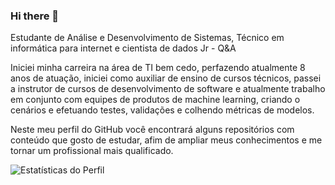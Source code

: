 ### Hi there 👋

Estudante de Análise e Desenvolvimento de Sistemas, Técnico em informática para internet e cientista de dados Jr - Q&A

Iniciei minha carreira na área de TI bem cedo, perfazendo atualmente 8 anos de atuação, iniciei como auxiliar de ensino de cursos técnicos, passei a instrutor de cursos de desenvolvimento de software e atualmente trabalho em conjunto com equipes de produtos de machine learning, criando o cenários e efetuando testes, validações e colhendo métricas de modelos.

Neste meu perfil do GitHub você encontrará alguns repositórios com conteúdo que gosto de estudar, afim de ampliar meus conhecimentos e me tornar um profissional mais qualificado.

![Estatísticas do Perfil](https://github-readme-stats.vercel.app/api?username=anuraghazra&show_icons=true&theme=radicaltitle_color=000ff)

<!--
**repositorio-gil-rocha/repositorio-gil-rocha** is a ✨ _special_ ✨ repository because its `README.md` (this file) appears on your GitHub profile.

Here are some ideas to get you started:

- 🔭 I’m currently working on ...
- 🌱 I’m currently learning ...
- 👯 I’m looking to collaborate on ...
- 🤔 I’m looking for help with ...
- 💬 Ask me about ...
- 📫 How to reach me: ...
- 😄 Pronouns: ...
- ⚡ Fun fact: ...
-->
